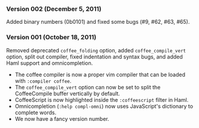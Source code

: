 ### Version 002 (December 5, 2011)

Added binary numbers (0b0101) and fixed some bugs (#9, #62, #63, #65).

### Version 001 (October 18, 2011)

Removed deprecated `coffee_folding` option, added `coffee_compile_vert` option,
split out compiler, fixed indentation and syntax bugs, and added Haml support
and omnicompletion.

 - The coffee compiler is now a proper vim compiler that can be loaded with
   `:compiler coffee`.
 - The `coffee_compile_vert` option can now be set to split the CoffeeCompile
   buffer vertically by default.
 - CoffeeScript is now highlighted inside the `:coffeescript` filter in Haml.
 - Omnicompletion (`:help compl-omni`) now uses JavaScript's dictionary to
   complete words.
 - We now have a fancy version number.
